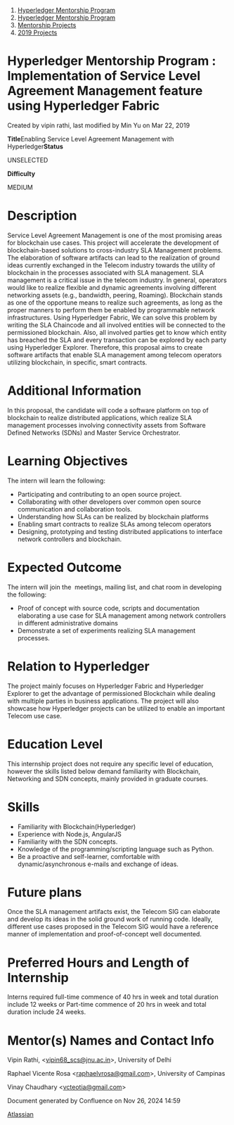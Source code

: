 1. [Hyperledger Mentorship Program](index.html)
2. [Hyperledger Mentorship Program](Hyperledger-Mentorship-Program_21954571.html)
3. [Mentorship Projects](Mentorship-Projects_21954604.html)
4. [2019 Projects](2019-Projects_21954613.html)

# Hyperledger Mentorship Program : Implementation of Service Level Agreement Management feature using Hyperledger Fabric

Created by vipin rathi, last modified by Min Yu on Mar 22, 2019

**Title**Enabling Service Level Agreement Management with Hyperledger**Status**

UNSELECTED

**Difficulty**

MEDIUM   

# Description

Service Level Agreement Management is one of the most promising areas for blockchain use cases. This project will accelerate the development of blockchain-based solutions to cross-industry SLA Management problems. The elaboration of software artifacts can lead to the realization of ground ideas currently exchanged in the Telecom industry towards the utility of blockchain in the processes associated with SLA management. SLA management is a critical issue in the telecom industry. In general, operators would like to realize flexible and dynamic agreements involving different networking assets (e.g., bandwidth, peering, Roaming). Blockchain stands as one of the opportune means to realize such agreements, as long as the proper manners to perform them be enabled by programmable network infrastructures. Using Hyperledger Fabric, We can solve this problem by writing the SLA Chaincode and all involved entities will be connected to the permissioned blockchain. Also, all involved parties get to know which entity has breached the SLA and every transaction can be explored by each party using Hyperledger Explorer. Therefore, this proposal aims to create software artifacts that enable SLA management among telecom operators utilizing blockchain, in specific, smart contracts.

# Additional Information

In this proposal, the candidate will code a software platform on top of blockchain to realize distributed applications, which realize SLA management processes involving connectivity assets from Software Defined Networks (SDNs) and Master Service Orchestrator.

# Learning Objectives

The intern will learn the following:

- Participating and contributing to an open source project.
- Collaborating with other developers over common open source communication and collaboration tools.
- Understanding how SLAs can be realized by blockchain platforms
- Enabling smart contracts to realize SLAs among telecom operators
- Designing, prototyping and testing distributed applications to interface network controllers and blockchain.

# Expected Outcome

The intern will join the  meetings, mailing list, and chat room in developing the following:

- Proof of concept with source code, scripts and documentation elaborating a use case for SLA management among network controllers in different administrative domains
- Demonstrate a set of experiments realizing SLA management processes.

# Relation to Hyperledger

The project mainly focuses on Hyperledger Fabric and Hyperledger Explorer to get the advantage of permissioned Blockchain while dealing with multiple parties in business applications. The project will also showcase how Hyperledger projects can be utilized to enable an important Telecom use case.

# Education Level

This internship project does not require any specific level of education, however the skills listed below demand familiarity with Blockchain, Networking and SDN concepts, mainly provided in graduate courses.

# Skills

- Familiarity with Blockchain(Hyperledger)
- Experience with Node.js, AngularJS
- Familiarity with the SDN concepts.
- Knowledge of the programming/scripting language such as Python.
- Be a proactive and self-learner, comfortable with dynamic/asynchronous e-mails and exchange of ideas.

# Future plans

Once the SLA management artifacts exist, the Telecom SIG can elaborate and develop its ideas in the solid ground work of running code. Ideally, different use cases proposed in the Telecom SIG would have a reference manner of implementation and proof-of-concept well documented.

# Preferred Hours and Length of Internship

Interns required full-time commence of 40 hrs in week and total duration include 12 weeks or Part-time commence of 20 hrs in week and total duration include 24 weeks.

# Mentor(s) Names and Contact Info

Vipin Rathi, &lt;[vipin68\_scs@jnu.ac.in](mailto:vipin68_scs@jnu.ac.in)&gt;, University of Delhi

Raphael Vicente Rosa &lt;[raphaelvrosa@gmail.com](mailto:raphaelvrosa@gmail.com)&gt;, University of Campinas

Vinay Chaudhary &lt;[vcteotia@gmail.com](mailto:vcteotia@gmail.com)&gt;

Document generated by Confluence on Nov 26, 2024 14:59

[Atlassian](http://www.atlassian.com/)
